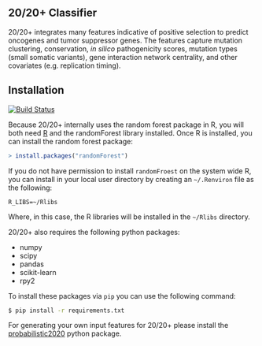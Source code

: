 20/20+ Classifier
-----------------

20/20+ integrates many features indicative of positive selection to predict oncogenes and tumor suppressor genes. 
The features capture mutation clustering, conservation, *in silico* pathogenicity scores, mutation types (small somatic variants), gene interaction network centrality, and other covariates (e.g. replication timing).


Installation
------------

[![Build Status](https://travis-ci.com/ctokheim/2020plusClassifier.svg?token=KhnctpTdxNuuZ9Z1kcsg&branch=master)](https://travis-ci.com/ctokheim/2020plusClassifier)

Because 20/20+ internally uses the random forest package in R, you will both need [R](https://www.r-project.org/) and the randomForest library installed. Once R is installed, you can install the random forest package:

```R
> install.packages("randomForest")
```

If you do not have permission to install `randomFroest` on the system wide R, you can install in your local user directory by creating an `~/.Renviron` file as the following:

```
R_LIBS=~/Rlibs
```

Where, in this case, the R libraries will be installed in the `~/Rlibs` directory.

20/20+ also requires the following python packages:

* numpy
* scipy
* pandas
* scikit-learn
* rpy2

To install these packages via `pip` you can use the following command:

```bash
$ pip install -r requirements.txt
```

For generating your own input features for 20/20+ please install the [probabilistic2020](https://github.com/KarchinLab/probabilistic2020) python package.

